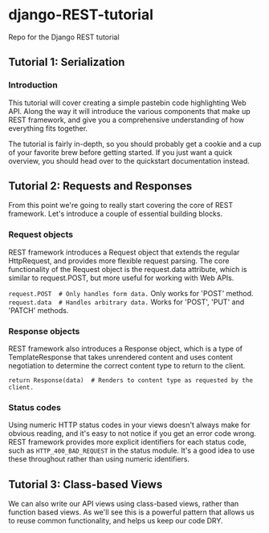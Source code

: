 # django-REST-tutorial
Repo for the Django REST tutorial


## Tutorial 1: Serialization
### Introduction
This tutorial will cover creating a simple pastebin code highlighting Web API. 
Along the way it will introduce the various components that make up REST framework, 
and give you a comprehensive understanding of how everything fits together.

The tutorial is fairly in-depth, so you should probably get a cookie and a cup of your favorite brew before getting started. 
If you just want a quick overview, you should head over to the quickstart documentation instead.


## Tutorial 2: Requests and Responses
From this point we're going to really start covering the core of REST framework. Let's introduce a couple of essential building blocks.

### Request objects
REST framework introduces a Request object that extends the regular HttpRequest, and provides more flexible request parsing. The core functionality of the Request object is the request.data attribute, which is similar to request.POST, but more useful for working with Web APIs.

`request.POST  # Only handles form data.`  Only works for 'POST' method.
`request.data  # Handles arbitrary data.`  Works for 'POST', 'PUT' and 'PATCH' methods.
### Response objects
REST framework also introduces a Response object, which is a type of TemplateResponse that takes unrendered content and uses content negotiation to determine the correct content type to return to the client.

`return Response(data)  # Renders to content type as requested by the client.`
### Status codes
Using numeric HTTP status codes in your views doesn't always make for obvious reading, and it's easy to not notice if you get an error code wrong. REST framework provides more explicit identifiers for each status code, such as `HTTP_400_BAD_REQUEST` in the status module. It's a good idea to use these throughout rather than using numeric identifiers.

## Tutorial 3: Class-based Views
We can also write our API views using class-based views, rather than function based views. As we'll see this is a powerful pattern that allows us to reuse common functionality, and helps us keep our code DRY.
